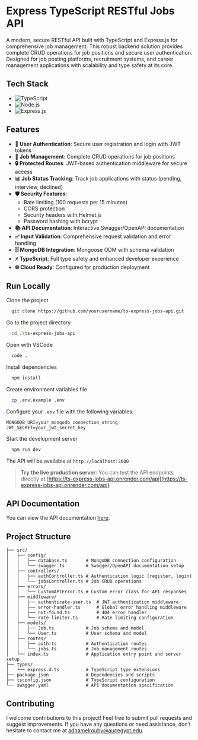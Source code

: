 # Express TypeScript RESTful Jobs API

A modern, secure RESTful API built with TypeScript and Express.js for comprehensive job management. This robust backend solution provides complete CRUD operations for job positions and secure user authentication. Designed for job posting platforms, recruitment systems, and career management applications with scalability and type safety at its core.

## Tech Stack

- <img src="https://img.shields.io/badge/-TypeScript-3178C6?logo=TypeScript&logoColor=white&style=flat" alt="TypeScript">
- <img src="https://img.shields.io/badge/-Node.js-339933?logo=Node.js&logoColor=white&style=flat" alt="Node.js">
- <img src="https://img.shields.io/badge/-Express.js-000000?logo=Express&logoColor=white&style=flat" alt="Express.js">

## Features

- **🔐 User Authentication**: Secure user registration and login with JWT tokens
- **📝 Job Management**: Complete CRUD operations for job positions
- **🔒 Protected Routes**: JWT-based authentication middleware for secure access
- **📊 Job Status Tracking**: Track job applications with status (pending, interview, declined)
- **🛡️ Security Features**: 
  - Rate limiting (100 requests per 15 minutes)
  - CORS protection
  - Security headers with Helmet.js
  - Password hashing with bcrypt
- **📚 API Documentation**: Interactive Swagger/OpenAPI documentation
- **✅ Input Validation**: Comprehensive request validation and error handling
- **🗄️ MongoDB Integration**: Mongoose ODM with schema validation
- **⚡ TypeScript**: Full type safety and enhanced developer experience
- **🌐 Cloud Ready**: Configured for production deployment


## Run Locally

Clone the project

```bash
  git clone https://github.com/yourusername/ts-express-jobs-api.git
```

Go to the project directory

```bash
  cd .\ts-express-jobs-api
```

Open with VSCode

```bash
  code .
```

Install dependencies

```bash
  npm install
```

Create environment variables file

```bash
  cp .env.example .env
```

Configure your `.env` file with the following variables:

```env
MONGODB_URI=your_mongodb_connection_string
JWT_SECRET=your_jwt_secret_key
```

Start the development server

```bash
  npm run dev
```

The API will be available at `http://localhost:3000`

> **Try the live production server**: You can test the API endpoints directly at [https://ts-express-jobs-api.onrender.com/api](https://ts-express-jobs-api.onrender.com/api)

## API Documentation
You can view the API documentation [here](https://ts-express-jobs-api.onrender.com/api-docs/).

## Project Structure

```
├── src/
│   ├── config/
│   │   ├── database.ts       # MongoDB connection configuration
│   │   └── swagger.ts        # Swagger/OpenAPI documentation setup
│   ├── controllers/
│   │   ├── authController.ts # Authentication logic (register, login)
│   │   └── jobsController.ts # Job CRUD operations
│   ├── errors/
│   │   └── CustomAPIError.ts # Custom error class for API responses
│   ├── middleware/
│   │   ├── authenticate-user.ts  # JWT authentication middleware
│   │   ├── error-handler.ts      # Global error handling middleware
│   │   ├── not-found.ts          # 404 error handler
│   │   └── rate-limiter.ts       # Rate limiting configuration
│   ├── models/
│   │   ├── Job.ts            # Job schema and model
│   │   └── User.ts           # User schema and model
│   ├── routes/
│   │   ├── auth.ts           # Authentication routes
│   │   └── jobs.ts           # Job management routes
│   └── index.ts              # Application entry point and server setup
├── types/
│   └── express.d.ts          # TypeScript type extensions
├── package.json              # Dependencies and scripts
├── tsconfig.json             # TypeScript configuration
└── swagger.yaml              # API documentation specification
```


## Contributing

I welcome contributions to this project! Feel free to submit pull requests and suggest improvements. 
If you have any questions or need assistance, don’t hesitate to contact me at adhamelrouby@aucegypt.edu.